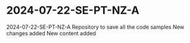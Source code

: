 # 2024-07-22-SE-PT-NZ-A
2024-07-22-SE-PT-NZ-A
Repository to save all the code samples 
New changes added
New content added